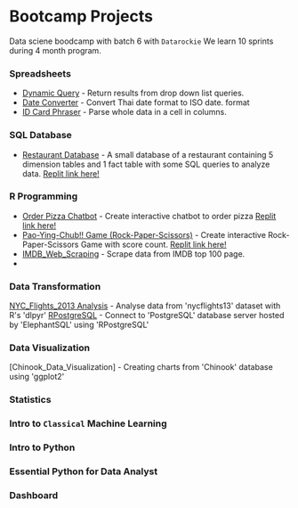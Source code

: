# Bootcamp Projects
Data sciene boodcamp with batch 6 with `Datarockie`
We learn 10 sprints during 4 month program.

### Spreadsheets 
- [Dynamic Query](https://github.com/Gaow9/bootcamp_projects/blob/main/Spreadsheets/Google%20Sheets%20-%20Dynamic%20Query.pdf) - Return results from drop down list queries.
- [Date Converter](https://github.com/Gaow9/bootcamp_projects/blob/main/Spreadsheets/Google_Sheets_Date_Converter_(TH_to_EN).pdf) - Convert Thai date format to ISO date. format
- [ID Card Phraser](https://github.com/Gaow9/bootcamp_projects/blob/main/Spreadsheets/Google_Sheets_ID_Card_Parser.pdf) - Parse whole data in a cell in columns.

### SQL Database
- [Restaurant Database](https://github.com/Gaow9/bootcamp_projects/blob/main/SQL/SQL_Restaurant_Database.sql) - A small database of a restaurant containing 5 dimension tables and 1 fact table with some SQL queries to analyze data. [Replit link here!](https://replit.com/@KantapongMaisuk/SQLRestaurant-Database#main.sql)
  
### R Programming

- [Order Pizza Chatbot](https://github.com/Gaow9/bootcamp_projects/blob/main/R%20Programming/the_pizza_cottage_order_chatbot.r) - Create interactive chatbot to order pizza [Replit link here!](https://replit.com/@KantapongMaisuk/Batch06ChatbotPizza#main.r)
- [Pao-Ying-Chub!! Game (Rock-Paper-Scissors)](https://github.com/Gaow9/bootcamp_projects/blob/main/R%20Programming/Pao-Ying-Chup%20Game%20(Rock-Paper-Scissors).r) - Create interactive Rock-Paper-Scissors Game with score count. [Replit link here!](https://replit.com/@KantapongMaisuk/Batch6-Pao-Ying-Chup#main.r)
- [IMDB_Web_Scraping](https://github.com/Gaow9/bootcamp_projects/blob/main/R%20Programming/Webscraper.ipynb) - Scrape data from IMDB top 100 page.
- 
### Data Transformation
[NYC_Flights_2013 Analysis]() - Analyse data from 'nycflights13' dataset with R's 'dlpyr'
[RPostgreSQL]() - Connect to 'PostgreSQL' database server hosted by 'ElephantSQL' using 'RPostgreSQL'

### Data Visualization
[Chinook_Data_Visualization] - Creating charts from 'Chinook' database using 'ggplot2'

### Statistics

### Intro to `Classical` Machine Learning

### Intro to Python

### Essential Python for Data Analyst

### Dashboard
